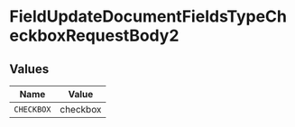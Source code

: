# FieldUpdateDocumentFieldsTypeCheckboxRequestBody2


## Values

| Name       | Value      |
| ---------- | ---------- |
| `CHECKBOX` | checkbox   |
